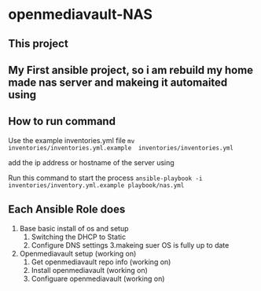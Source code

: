 # openmediavault-NAS

## This project

My First ansible project, so i am rebuild my home made nas server and makeing it automaited 
using 
------------
## How to run command
Use the example inventories.yml file
`mv inventories/inventories.yml.example  inventories/inventories.yml`

add the ip address or hostname of the server using

Run this command to start the process `ansible-playbook -i inventories/inventory.yml.example playbook/nas.yml`


## Each Ansible Role does
1. Base basic install of os and setup
     1. Switching the DHCP to Static
     2. Configure DNS settings
     3.makeing suer OS is fully up to date
2. Openmediavault setup (working on)
     1. Get openmediavault repo info (working on)
     2. Install openmediavault (working on)
     3. Configuare openmediavault (working on)
 
 
 
